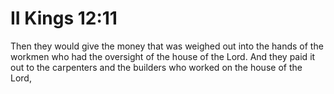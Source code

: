 # II Kings 12:11

Then they would give the money that was weighed out into the hands of the workmen who had the oversight of the house of the Lord. And they paid it out to the carpenters and the builders who worked on the house of the Lord,

